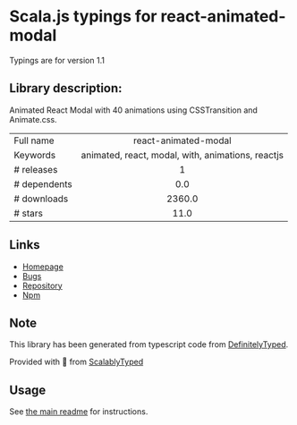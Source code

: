 
# Scala.js typings for react-animated-modal

Typings are for version 1.1

## Library description:
Animated React Modal with 40 animations using CSSTransition and Animate.css.

|                    |                 |
| ------------------ | :-------------: |
| Full name          | react-animated-modal |
| Keywords           | animated, react, modal, with, animations, reactjs |
| # releases         | 1 |
| # dependents       | 0.0 |
| # downloads        | 2360.0 |
| # stars            | 11.0 |

## Links
- [Homepage](https://github.com/morfsys/react-animated-modal#readme)
- [Bugs](https://github.com/morfsys/react-animated-modal/issues)
- [Repository](https://github.com/morfsys/react-animated-modal)
- [Npm](https://www.npmjs.com/package/react-animated-modal)
    


## Note
This library has been generated from typescript code from [DefinitelyTyped](https://definitelytyped.org).

Provided with :purple_heart: from [ScalablyTyped](https://github.com/oyvindberg/ScalablyTyped)

## Usage
See [the main readme](../../readme.md) for instructions.


